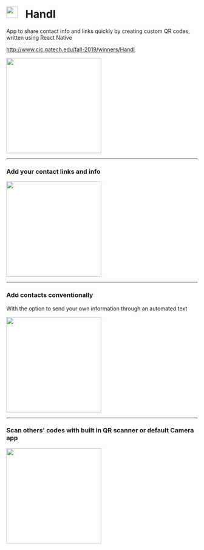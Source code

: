 # <img src="https://user-images.githubusercontent.com/33814854/90936635-9542a980-e3d3-11ea-80ce-c6e2b8dbf6f6.png" width="30" /> &nbsp; Handl  
App to share contact info and links quickly by creating custom QR codes, written using React Native

http://www.cic.gatech.edu/fall-2019/winners/Handl

<img src="https://user-images.githubusercontent.com/33814854/90933709-0a12e500-e3ce-11ea-9ac1-dcc331fafa99.gif" width="250" />

---

### Add your contact links and info

<img src="https://user-images.githubusercontent.com/33814854/90933615-d8018300-e3cd-11ea-8571-054380b3a699.png" width="250" />

---

### Add contacts conventionally
With the option to send your own information through an automated text

<img src="https://user-images.githubusercontent.com/33814854/90933637-e0f25480-e3cd-11ea-916e-6d00324012b0.png" width="250" />

--- 

### Scan others' codes with built in QR scanner or default Camera app

<img src="https://user-images.githubusercontent.com/33814854/90934950-33cd0b80-e3d0-11ea-9f7a-9ec42a5c52d9.png" width="250" />
